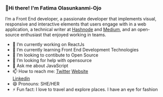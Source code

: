 ### 👋Hi there! I'm Fatima Olasunkanmi-Ojo

I’m a Front End developer, a passionate developer that implements visual, responsive and interactive elements that users engage with in a web application, a technical writer at [Hashnode](https://fatima-ola.hashnode.dev/) and [Medium]( https://fatima-ola.medium.com/), and an open-source enthusiast that enjoyed working in teams.


- 🔭 I’m currently working on ReactJs
- 🌱 I’m currently learning Front End Development Technologies
- 👯 I’m looking to contibute to Open Source
- 🤔 I’m looking for help with opensource
- 💬 Ask me about JavaScript
- 📫 How to reach me:
    [Twitter](https://twitter.com/fatima_ola1)
    [Website](https://fatimaolasunkanmi.netlify.app/)   
    [Linkedin](https://www.linkedin.com/in/fatima-olasunkanmi-ojo-152037149)   
- 😄 Pronouns: SHE/HER
- ⚡ Fun fact: I love to travel and explore places. I have an eye for fashion
